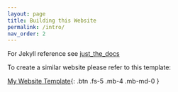 ```yaml
---
layout: page
title: Building this Website
permalink: /intro/
nav_order: 2
---
```


For Jekyll reference see [just_the_docs](https://pmarsceill.github.io/just-the-docs/)


To create a similar website please refer to this template:

[My Website Template](https://github.com/sushanthj/github_pages_template){: .btn .fs-5 .mb-4 .mb-md-0 }